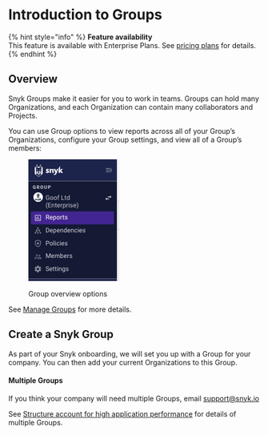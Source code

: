 # Introduction to Groups

{% hint style="info" %}
**Feature availability**\
This feature is available with Enterprise Plans. See [pricing plans](https://snyk.io/plans/) for details.
{% endhint %}

## Overview

Snyk Groups make it easier for you to work in teams. Groups can hold many Organizations, and each Organization can contain many collaborators and Projects.

You can use Group options to view reports across all of your Group’s Organizations, configure your Group settings, and view all of a Group’s members:

<figure><img src="../../.gitbook/assets/Screenshot 2023-04-24 at 15.34.14.png" alt="Group overview options"><figcaption><p>Group overview options</p></figcaption></figure>

See [Manage Groups](manage-groups.md) for more details.

## Create a Snyk Group

As part of your Snyk onboarding, we will set you up with a Group for your company. You can then add your current Organizations to this Group.&#x20;

#### Multiple Groups

If you think your company will need multiple Groups, email support@snyk.io

See [Structure account for high application performance](structure-account-for-high-application-performance.md) for details of multiple Groups.
